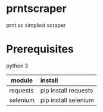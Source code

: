 # prntscraper
 prnt.sc simplest scraper

# Prerequisites

python 3

| module   | install              |
| -------- | :------------------- |
| requests | pip install requests |
| selenium | pip install selenium |

